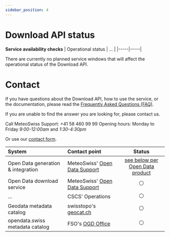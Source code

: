```yaml
---
sidebar_position: 4
---
```


# Download API status

<!-- cf. https://opendatadocs.dmi.govcloud.dk/en/API_Status_and_Contact -->

**Service availability checks**
| Operational status | ... |
|-----|-----|
<!-- cf. [https://status.opentransportdata.swiss](https://status.opentransportdata.swiss/) -->

There are currently no planned service windows that will affect the operational status of the Download API. 

# Contact
If you have questions about the Download API, how to use the service, or the documentation, please read the [Frequently Asked Questions (FAQ)](/general/faq).

If you are unable to find the answer you are looking for, please contact us.

Call MeteoSwiss Support: +41 58 460 99 99
Opening hours: Monday to Friday *9:00-12:00am* and *1:30-4:30pm*

Or use our [contact form](https://www.meteoswiss.admin.ch/about-us/contact/contact-form.html).



| System | Contact point | Status |
|:-----|:-----|:-----:|
| Open Data generation & integration | MeteoSwiss' [Open Data Support](https://www.meteoswiss.admin.ch/about-us/contact/contact-form.html) | [see below per Open Data product](https://github.com/MeteoSwiss/opendata/blob/main/README.md#understanding-meteoswiss-open-data)
| Open Data download service | MeteoSwiss' [Open Data Support](https://www.meteoswiss.admin.ch/about-us/contact/contact-form.html) | ⚪ |
| ... | CSCS' Operations | ⚪ |
| Geodata metadata catalog | swisstopo's [geocat.ch](https://info.geocat.ch/en/contact) | ⚪ |
| opendata.swiss metadata catalog | FSO's [OGD Office](https://opendata.swiss/en/contact) | ⚪ |



<!-- ![MeteoSwiss Logo](/docs/assets/img/OGD_Organisation_täglicher_operationeller_Betrieb.png) -->


